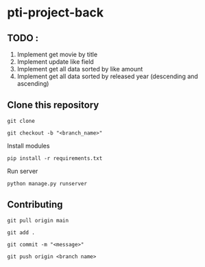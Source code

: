 ﻿# pti-project-back

## TODO :

1. Implement get movie by title
2. Implement update like field
3. Implement get all data sorted by like amount
4. Implement get all data sorted by released year (descending and ascending)

## Clone this repository

`git clone`

`git checkout -b "<branch_name>"`


Install modules

`pip install -r requirements.txt`

Run server

`python manage.py runserver`

## Contributing


`git pull origin main`


`git add .`

`git commit -m "<message>"`

`git push origin <branch name>`

